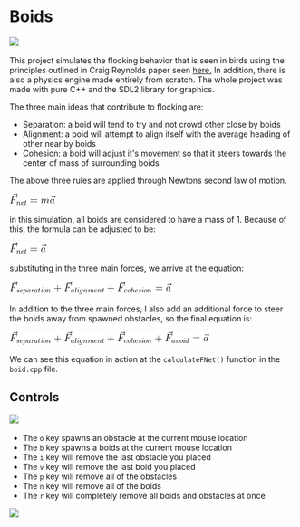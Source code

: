 # Boids
![](gifs/main.gif)

This project simulates the flocking behavior that is seen in birds using the principles outlined in Craig Reynolds paper seen [here.](https://www.cs.toronto.edu/~dt/siggraph97-course/cwr87/)
In addition, there is also a physics engine made entirely from scratch. The whole project was made with pure C++ and the SDL2 library for graphics.

The three main ideas that contribute to flocking are:
- Separation: a boid will tend to try and not crowd other close by boids
- Alignment: a boid will attempt to align itself with the average heading of other near by boids
- Cohesion: a boid will adjust it's movement so that it steers towards the center of mass of surrounding boids

The above three rules are applied through Newtons second law of motion.

![](gifs/Fnetma.gif)

in this simulation, all boids are considered to have a mass of 1. Because of this, the formula can be adjusted to be:

![](gifs/Fneta.gif)

substituting in the three main forces, we arrive at the equation:

![](gifs/sum.gif)

In addition to the three main forces, I also add an additional force to steer the boids away from spawned obstacles, so the final equation is:

![](gifs/final.gif)

We can see this equation in action at the `calculateFNet()` function in the `boid.cpp` file.

## Controls

![](gifs/object.gif)

- The `o` key spawns an obstacle at the current mouse location
- The `b` key spawns a boids at the current mouse location
- The `i` key will remove the last obstacle you placed
- The `v` key will remove the last boid you placed
- The `p` key will remove all of the obstacles
- The `n` key will remove all of the boids
- The `r` key will completely remove all boids and obstacles at once

![](gifs/reset.gif)
